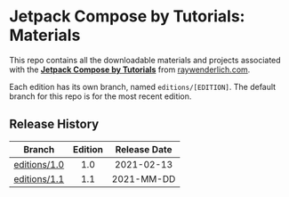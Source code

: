 # Jetpack Compose by Tutorials: Materials

This repo contains all the downloadable materials and projects associated with the **[Jetpack Compose by Tutorials](https://www.raywenderlich.com/books/jetpack-compose-by-tutorials)** from [raywenderlich.com](https://www.raywenderlich.com).

Each edition has its own branch, named `editions/[EDITION]`. The default branch for this repo is for the most recent edition.

## Release History

| Branch                                                                           | Edition | Release Date |
| ---------------------------------------------------------------------------------|:-------:|:------------:|
| [editions/1.0](https://github.com/raywenderlich/jet-materials/tree/editions/1.0) | 1.0     | 2021-02-13   |
| [editions/1.1](https://github.com/raywenderlich/jet-materials/tree/editions/1.1) | 1.1     | 2021-MM-DD   |
